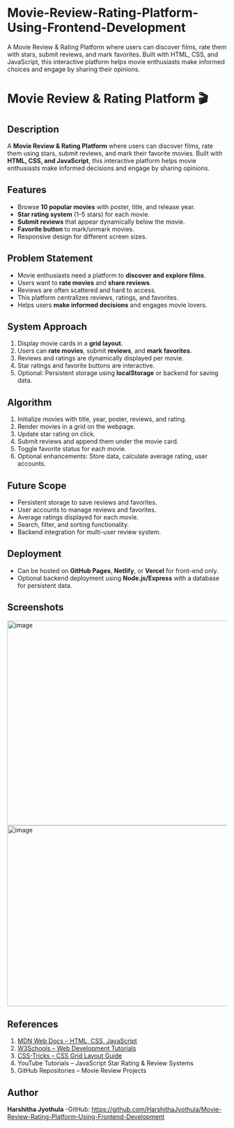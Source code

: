 # Movie-Review-Rating-Platform-Using-Frontend-Development
A Movie Review &amp; Rating Platform where users can discover films, rate them with stars, submit reviews, and mark favorites. Built with HTML, CSS, and JavaScript, this interactive platform helps movie enthusiasts make informed choices and engage by sharing their opinions.
# Movie Review & Rating Platform 🎬

## Description
A **Movie Review & Rating Platform** where users can discover films, rate them using stars, submit reviews, and mark their favorite movies. Built with **HTML, CSS, and JavaScript**, this interactive platform helps movie enthusiasts make informed decisions and engage by sharing opinions.

## Features
- Browse **10 popular movies** with poster, title, and release year.
- **Star rating system** (1–5 stars) for each movie.
- **Submit reviews** that appear dynamically below the movie.
- **Favorite button** to mark/unmark movies.
- Responsive design for different screen sizes.

## Problem Statement
- Movie enthusiasts need a platform to **discover and explore films**.
- Users want to **rate movies** and **share reviews**.
- Reviews are often scattered and hard to access.
- This platform centralizes reviews, ratings, and favorites.
- Helps users **make informed decisions** and engages movie lovers.

## System Approach
1. Display movie cards in a **grid layout**.
2. Users can **rate movies**, submit **reviews**, and **mark favorites**.
3. Reviews and ratings are dynamically displayed per movie.
4. Star ratings and favorite buttons are interactive.
5. Optional: Persistent storage using **localStorage** or backend for saving data.

## Algorithm
1. Initialize movies with title, year, poster, reviews, and rating.
2. Render movies in a grid on the webpage.
3. Update star rating on click.
4. Submit reviews and append them under the movie card.
5. Toggle favorite status for each movie.
6. Optional enhancements: Store data, calculate average rating, user accounts.

## Future Scope
- Persistent storage to save reviews and favorites.
- User accounts to manage reviews and favorites.
- Average ratings displayed for each movie.
- Search, filter, and sorting functionality.
- Backend integration for multi-user review system.

## Deployment
- Can be hosted on **GitHub Pages**, **Netlify**, or **Vercel** for front-end only.
- Optional backend deployment using **Node.js/Express** with a database for persistent data.

## Screenshots
<img width="926" height="470" alt="image" src="https://github.com/user-attachments/assets/7b7843bb-6219-4cfc-a0c3-042b09ce3a6c" />
<img width="938" height="415" alt="image" src="https://github.com/user-attachments/assets/58464d5c-c77d-413c-b028-9dc30203a9f5" />



## References
1. [MDN Web Docs – HTML, CSS, JavaScript](https://developer.mozilla.org)
2. [W3Schools – Web Development Tutorials](https://www.w3schools.com)
3. [CSS-Tricks – CSS Grid Layout Guide](https://css-tricks.com/snippets/css/complete-guide-grid/)
4. YouTube Tutorials – JavaScript Star Rating & Review Systems
5. GitHub Repositories – Movie Review Projects

## Author
**Harshitha Jyothula** 
-GitHub: https://github.com/HarshithaJyothula/Movie-Review-Rating-Platform-Using-Frontend-Development   


